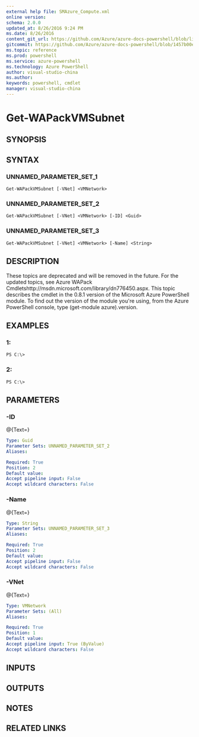 ```yaml
---
external help file: SMAzure_Compute.xml
online version: 
schema: 2.0.0
updated_at: 8/26/2016 9:24 PM
ms.date: 8/26/2016
content_git_url: https://github.com/Azure/azure-docs-powershell/blob/live/azureps-cmdlets-docs/Service%20Management/Compute%20Cmdlets/v1.0/Get-WAPackVMSubnet.md
gitcommit: https://github.com/Azure/azure-docs-powershell/blob/1457b00e4be43f52e047ac6fd4ed87f3565c5548/azureps-cmdlets-docs/Service%20Management/Compute%20Cmdlets/v1.0/Get-WAPackVMSubnet.md
ms.topic: reference
ms.prod: powershell
ms.service: azure-powershell
ms.technology: Azure PowerShell
author: visual-studio-china
ms.author: 
keywords: powershell, cmdlet
manager: visual-studio-china
---
```


# Get-WAPackVMSubnet
## SYNOPSIS

## SYNTAX

### UNNAMED_PARAMETER_SET_1
```
Get-WAPackVMSubnet [-VNet] <VMNetwork>
```

### UNNAMED_PARAMETER_SET_2
```
Get-WAPackVMSubnet [-VNet] <VMNetwork> [-ID] <Guid>
```

### UNNAMED_PARAMETER_SET_3
```
Get-WAPackVMSubnet [-VNet] <VMNetwork> [-Name] <String>
```

## DESCRIPTION
These topics are deprecated and will be removed in the future.
For the updated topics, see  Azure WAPack Cmdletshttp://msdn.microsoft.com/library/dn776450.aspx.
This topic describes the cmdlet in the 0.8.1 version of the Microsoft Azure PowerShell module.
To find out the version of the module you're using, from the Azure PowerShell console, type (get-module azure).version.

## EXAMPLES

### 1:
```
PS C:\>
```

### 2:
```
PS C:\>
```

## PARAMETERS

### -ID
@{Text=}

```yaml
Type: Guid
Parameter Sets: UNNAMED_PARAMETER_SET_2
Aliases: 

Required: True
Position: 2
Default value: 
Accept pipeline input: False
Accept wildcard characters: False
```

### -Name
@{Text=}

```yaml
Type: String
Parameter Sets: UNNAMED_PARAMETER_SET_3
Aliases: 

Required: True
Position: 2
Default value: 
Accept pipeline input: False
Accept wildcard characters: False
```

### -VNet
@{Text=}

```yaml
Type: VMNetwork
Parameter Sets: (All)
Aliases: 

Required: True
Position: 1
Default value: 
Accept pipeline input: True (ByValue)
Accept wildcard characters: False
```

## INPUTS

## OUTPUTS

## NOTES

## RELATED LINKS

